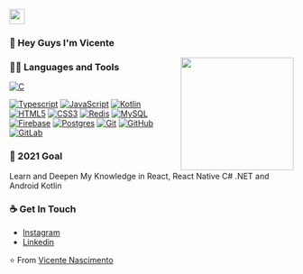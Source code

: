 <p align="left">
  <img src="https://user-images.githubusercontent.com/5679180/79618120-0daffb80-80be-11ea-819e-d2b0fa904d07.gif" width="27px">
</p>

### 👋 Hey Guys I'm Vicente
<img align='right' src='https://user-images.githubusercontent.com/5713670/87202985-820dcb80-c2b6-11ea-9f56-7ec461c497c3.gif' width='200"'>

### 👨‍💻 Languages and Tools
[![C](https://img.shields.io/badge/-A8B9CC?style=flat&logo=c&logoColor=white&link=https://github.com/hritik5102)](https://github.com/Vicenteefenequis) 

[![Typescript](https://img.shields.io/badge/-typescript-black?style=flat&logo=typescript&link=https://github.com/hritik5102)](https://github.com/Vicenteefenequis)
[![JavaScript](https://img.shields.io/badge/-JavaScript-black?style=flat&logo=javascript&link=https://github.com/hritik5102)](https://github.com/Vicenteefenequis) 
[![Kotlin](https://img.shields.io/badge/-kotlin-black?logo=kotlin)](https://github.com/Vicenteefenequis) 
[![HTML5](https://img.shields.io/badge/-HTML5-E34F26?style=flat&logo=html5&logoColor=white&link=https://github.com/hritik5102)](https://github.com/Vicenteefenequis) 
[![CSS3](https://img.shields.io/badge/-CSS3-1572B6?style=flat&logo=css3&link=https://github.com/hritik5102)](https://github.com/Vicenteefenequis) 
[![Redis](https://img.shields.io/badge/-Redis-black?style=flat&logo=redis&link=https://github.com/hritik5102)](https://github.com/Vicenteefenequis) 
[![MySQL](https://img.shields.io/badge/-MySQL-black?style=flat&logo=mysql&link=https://github.com/hritik5102)](https://github.com/Vicenteefenequis)
[![Firebase](https://img.shields.io/badge/-firebase-black?logo=firebase)](https://github.com/Vicenteefenequis)
[![Postgres](https://img.shields.io/badge/-postgresql-black?logo=postgresql)](https://github.com/Vicenteefenequis)
[![Git](https://img.shields.io/badge/-Git-black?style=flat&logo=git&link=https://github.com/hritik5102)](https://github.com/Vicenteefenequis) 
[![GitHub](https://img.shields.io/badge/-GitHub-181717?style=flat&logo=github&link=https://github.com/hritik5102)](https://github.com/Vicenteefenequis)
[![GitLab](https://img.shields.io/badge/-GitLab-FCA121?style=flat&logo=gitlab&link=https://github.com/hritik5102)](https://github.com/Vicenteefenequis) 


### 🔭 2021 Goal
Learn and Deepen My Knowledge in React, React Native C# .NET and Android Kotlin

### ☕ Get In Touch
- [Instagram](https://www.instagram.com/doctype.tech/)
- [Linkedin](https://www.linkedin.com/in/vicente-nascimento-b14614186/)


⭐️ From [Vicente Nascimento](https://github.com/Vicenteefenequis)
